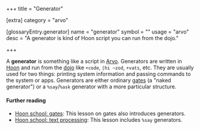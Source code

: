 +++
title = "Generator"

[extra]
category = "arvo"

[glossaryEntry.generator]
name = "generator"
symbol = ""
usage = "arvo"
desc = "A generator is kind of Hoon script you can run from the dojo."

+++

A **generator** is something like a script in [Arvo](/reference/glossary/arvo).
Generators are written in [Hoon](/reference/glossary/hoon) and run from the
[dojo](/reference/glossary/dojo) like `+code`, `|hi ~zod`, `+vats`, etc. They
are usually used for two things: printing system information and passing
commands to the system or apps. Generators are either ordinary
[gates](/reference/glossary/gate) (a "naked generator") or a `%say`/`%ask`
generator with a more particular structure.

#### Further reading

- [Hoon school: gates](/guides/core/hoon-school/D-gates): This lesson on gates
  also introduces generators.
- [Hoon school: text processing](/guides/core/hoon-school/J-stdlib-text#say-generators):
  This lesson includes `%say` generators.
